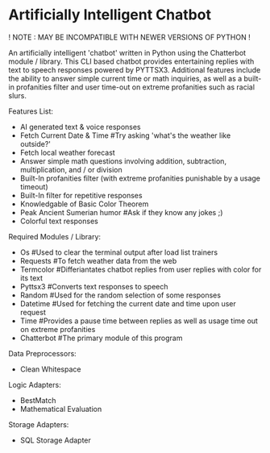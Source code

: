 # Artificially Intelligent Chatbot

! NOTE : MAY BE INCOMPATIBLE WITH NEWER VERSIONS OF PYTHON !

An artificially intelligent 'chatbot' written in Python using the Chatterbot module / library. This CLI based chatbot provides entertaining replies with text to speech responses powered by PYTTSX3.
Additional features include the ability to answer simple current time or math inquiries, as well as a built-in profanities filter and user time-out on extreme profanities such as racial slurs.

Features List:
  * AI generated text & voice responses
  * Fetch Current Date & Time #Try asking 'what's the weather like outside?'
  * Fetch local weather forecast
  * Answer simple math questions involving addition, subtraction, multiplication, and / or division
 *  Built-In profanities filter (with extreme profanities punishable by a usage timeout)
 *  Built-In filter for repetitive responses
 *  Knowledgable of Basic Color Theorem
 *  Peak Ancient Sumerian humor #Ask if they know any jokes ;)
 *  Colorful text responses
  
Required Modules / Library:
 * Os  #Used to clear the terminal output after load list trainers
 * Requests #To fetch weather data from the web
 * Termcolor  #Differiantates chatbot replies from user replies with color for its text
 * Pyttsx3  #Converts text responses to speech
*  Random  #Used for the random selection of some responses
 * Datetime  #Used for fetching the current date and time upon user request
 * Time  #Provides a pause time between replies as well as usage time out on extreme profanities
 * Chatterbot  #The primary module of this program

Data Preprocessors:
 * Clean Whitespace

Logic Adapters:
 * BestMatch
 * Mathematical Evaluation

Storage Adapters:
 * SQL Storage Adapter
